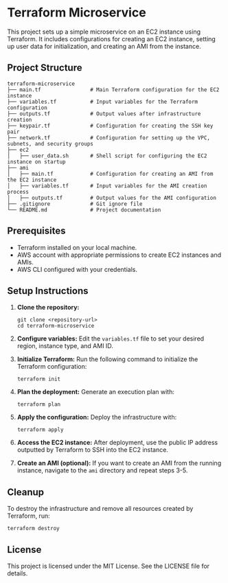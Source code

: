 # Terraform Microservice

This project sets up a simple microservice on an EC2 instance using Terraform. It includes configurations for creating an EC2 instance, setting up user data for initialization, and creating an AMI from the instance.

## Project Structure

```
terraform-microservice
├── main.tf                # Main Terraform configuration for the EC2 instance
├── variables.tf           # Input variables for the Terraform configuration
├── outputs.tf             # Output values after infrastructure creation
├── keypair.tf             # Configuration for creating the SSH key pair
├── network.tf             # Configuration for setting up the VPC, subnets, and security groups
├── ec2
│   ├── user_data.sh       # Shell script for configuring the EC2 instance on startup
├── ami
│   ├── main.tf            # Configuration for creating an AMI from the EC2 instance
│   ├── variables.tf       # Input variables for the AMI creation process
│   ├── outputs.tf         # Output values for the AMI configuration
├── .gitignore             # Git ignore file 
└── README.md              # Project documentation
```

## Prerequisites

- Terraform installed on your local machine.
- AWS account with appropriate permissions to create EC2 instances and AMIs.
- AWS CLI configured with your credentials.

## Setup Instructions

1. **Clone the repository:**
   ```
   git clone <repository-url>
   cd terraform-microservice
   ```

2. **Configure variables:**
   Edit the `variables.tf` file to set your desired region, instance type, and AMI ID.

3. **Initialize Terraform:**
   Run the following command to initialize the Terraform configuration:
   ```
   terraform init
   ```

4. **Plan the deployment:**
   Generate an execution plan with:
   ```
   terraform plan
   ```

5. **Apply the configuration:**
   Deploy the infrastructure with:
   ```
   terraform apply
   ```

6. **Access the EC2 instance:**
   After deployment, use the public IP address outputted by Terraform to SSH into the EC2 instance.

7. **Create an AMI (optional):**
   If you want to create an AMI from the running instance, navigate to the `ami` directory and repeat steps 3-5.

## Cleanup

To destroy the infrastructure and remove all resources created by Terraform, run:
```
terraform destroy
```

## License

This project is licensed under the MIT License. See the LICENSE file for details.
